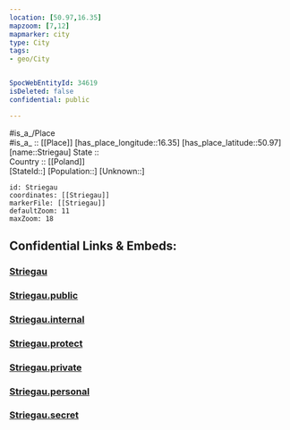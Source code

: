 ```yaml
---
location: [50.97,16.35] 
mapzoom: [7,12] 
mapmarker: city 
type: City
tags:
- geo/City


SpocWebEntityId: 34619
isDeleted: false
confidential: public

---
```

#is_a_/Place  
#is_a_ :: [[Place]] 
[has_place_longitude::16.35] 
[has_place_latitude::50.97] 
[name::Striegau] 
State ::  
Country :: [[Poland]]  
[StateId::] 
[Population::] 
[Unknown::] 


```leaflet
id: Striegau
coordinates: [[Striegau]] 
markerFile: [[Striegau]] 
defaultZoom: 11 
maxZoom: 18
```


## Confidential Links & Embeds: 

### [Striegau](/_Standards/Earth/Continent/Europe/Europe~East/Poland/Provinces~Poland/Lower_Silesian/City/Striegau.md) 

### [Striegau.public](/_public/Earth/Continent/Europe/Europe~East/Poland/Provinces~Poland/Lower_Silesian/City/Striegau.public.md) 

### [Striegau.internal](/_internal/Earth/Continent/Europe/Europe~East/Poland/Provinces~Poland/Lower_Silesian/City/Striegau.internal.md) 

### [Striegau.protect](/_protect/Earth/Continent/Europe/Europe~East/Poland/Provinces~Poland/Lower_Silesian/City/Striegau.protect.md) 

### [Striegau.private](/_private/Earth/Continent/Europe/Europe~East/Poland/Provinces~Poland/Lower_Silesian/City/Striegau.private.md) 

### [Striegau.personal](/_personal/Earth/Continent/Europe/Europe~East/Poland/Provinces~Poland/Lower_Silesian/City/Striegau.personal.md) 

### [Striegau.secret](/_secret/Earth/Continent/Europe/Europe~East/Poland/Provinces~Poland/Lower_Silesian/City/Striegau.secret.md)

